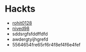 # Hackts

- [rohit0128](https://github.com/rohit0128)
- [nived98](https://github.com/nived98)
- sddsrgfsfddffdfd
- awdergtyijhgrefd
- 5564654fre65rf6r4f8ef4f6e4fef

